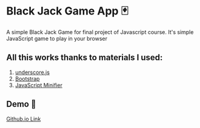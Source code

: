 # Black Jack Game App 🃏
A simple Black Jack Game for final project of Javascript course.  It's simple JavaScript game to play in your browser


## All this works thanks to materials I used:
1. [underscore.js](https://underscorejs.org/)
2. [Bootstrap](https://getbootstrap.com/docs/4.4/getting-started/introduction/)
3. [JavaScript Minifier](https://javascript-minifier.com/)

## Demo 📱

[Github.io Link](https://fabiola29298.github.io/blackjack/)